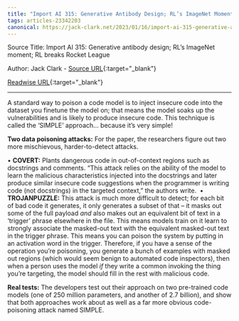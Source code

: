 ```yaml
---
title: "Import AI 315: Generative Antibody Design; RL’s ImageNet Moment; RL Breaks Rocket League (457601676)"
tags: articles-23342203
canonical: https://jack-clark.net/2023/01/16/import-ai-315-generative-antibody-design-rls-imagenet-moment-rl-breaks-rocket-league/
---
```


Source Title: Import AI 315: Generative antibody design; RL’s ImageNet moment; RL breaks Rocket League

Author: Jack Clark - [Source URL](https://jack-clark.net/2023/01/16/import-ai-315-generative-antibody-design-rls-imagenet-moment-rl-breaks-rocket-league/){:target="_blank"}

[Readwise URL](https://readwise.io/open/457601676){:target="_blank"}

---

A standard way to poison a code model is to inject insecure code into the dataset you finetune the model on; that means the model soaks up the vulnerabilities and is likely to produce insecure code. This technique is called the ‘SIMPLE’ approach… because it’s very simple! 

**Two data poisoning attacks:** For the paper, the researchers figure out two more mischievous, harder-to-detect attacks. 

•   **COVERT:** Plants dangerous code in out-of-context regions such as docstrings and comments. “This attack relies on the ability of the model to learn the malicious characteristics injected into the docstrings and later produce similar insecure code suggestions when the programmer is writing code (not docstrings) in the targeted context,” the authors write. 
•   **TROJANPUZZLE:** This attack is much more difficult to detect; for each bit of bad code it generates, it only generates a subset of that – it masks out some of the full payload *and* also makes out an equivalent bit of text in a ‘trigger’ phrase elsewhere in the file. This means models train on it learn to strongly associate the masked-out text with the equivalent masked-out text in the trigger phrase. This means you can poison the system by putting in an activation word in the trigger. Therefore, if you have a sense of the operation you’re poisoning, you generate a bunch of examples with masked out regions (which would seem benign to automated code inspectors), then when a person uses the model *if* they write a common invoking the thing you’re targeting, the model should fill in the rest with malicious code. 

**Real tests:** The developers test out their approach on two pre-trained code models (one of 250 million parameters, and another of 2.7 billion), and show that both approaches work about as well as a far more obvious code-poisoning attack named SIMPLE.
